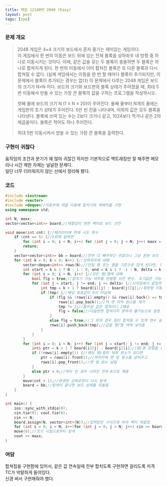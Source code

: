 ```yaml
---
title: 백준 12100번 2048 (Easy)
layout: post
tags: [cpp]
---
```

### 문제 개요
> 2048 게임은 4×4 크기의 보드에서 혼자 즐기는 재미있는 게임이다.  
> 이 게임에서 한 번의 이동은 보드 위에 있는 전체 블록을 상하좌우 네 방향 중 하나로 이동시키는 것이다. 이때, 같은 값을 갖는 두 블록이 충돌하면 두 블록은 하나로 합쳐지게 된다. 한 번의 이동에서 이미 합쳐진 블록은 또 다른 블록과 다시 합쳐질 수 없다. (실제 게임에서는 이동을 한 번 할 때마다 블록이 추가되지만, 이 문제에서 블록이 추가되는 경우는 없다)
> 이 문제에서 다루는 2048 게임은 보드의 크기가 N×N 이다. 보드의 크기와 보드판의 블록 상태가 주어졌을 때, 최대 5번 이동해서 만들 수 있는 가장 큰 블록의 값을 구하는 프로그램을 작성하시오.
> 
> 첫째 줄에 보드의 크기 N (1 ≤ N ≤ 20)이 주어진다. 둘째 줄부터 N개의 줄에는 게임판의 초기 상태가 주어진다. 0은 빈 칸을 나타내며, 이외의 값은 모두 블록을 나타낸다. 블록에 쓰여 있는 수는 2보다 크거나 같고, 1024보다 작거나 같은 2의 제곱꼴이다. 블록은 적어도 하나 주어진다.
> 
> 최대 5번 이동시켜서 얻을 수 있는 가장 큰 블록을 출력한다.

### 구현이 귀찮다
움직임의 조건과 분기가 꽤 많아 귀찮긴 하지만 기본적으로 백트래킹만 잘 해주면 메모리나 시간 제한 자체는 널널한 문제다.  
일단 너무 더러워지지 않는 선에서 정리해 봤다.
### 코드
```c++
#include <iostream>
#include <vector>
#include <deque>//이동부에 덱을 이용해 합치기와 재배치를 구현
using namespace std;

int N, maxx;
vector<vector<int>> board;//재할당이 편한 벡터로 보드 선언

void move(int cnt) {//패러미터에 현재 시도 횟수
    if (cnt == 5) {//5회에 달하면
        for (int i = 0; i < N; i++) for (int j = 0; j < N; j++) maxx = max(maxx, board[i][j]);//전체 보드에서 최댓값을 찾음
        return;
    }
    vector<vector<int>> bb = board;//전부 다 빠꾸하긴 귀찮으니 그냥 원본 보드 상태를 일단 저장
    for (int k = 0; k < 4; k++) {//상하좌우에 대해
        vector<deque<int>> rows(N);//단일 행 또는 열을 기준으로 잡게 된다면, 이동 후의 모습은 한쪽에 숫자가 몰리고 나머지는 비는 형태. 이걸 덱으로 구현
        int start = k & 1 ? N - 1 : 0, end = k & 1 ? -1 : N, delta = k & 1 ? -1 : 1;//양의 방향으로의 이동인지 음의 방향으로의 이동인지 판단해 시작점, 끝점, 델타값 설정
        for (int i = 0; i < N; i++) {//모든 행/열에 대해
            bool flg = true;//합치기 가능 여부를 판별할 이진 변수. 초기값은 가능
            for (int j = start; j != end; j += delta) {//시작점에서 끝점까지 델타값만큼 진행하며
                int tmp = k > 1 ? board[i][j] : board[j][i];//횡방향 이동인지 종방향 이동인지 판별해 다음 좌표 선정
                if (tmp) {//해당 좌표값이 0이 아닐때
                    if (flg && !rows[i].empty() && rows[i].back() == tmp) {//합칠 수 있는 상황이면
                        rows[i].pop_back();//덱 맨 뒤의 원소를 제거
                        tmp *= 2;//들어갈 값은 합쳐지니 2배로
                        flg = false;//다음번엔 합쳐지지 못하게 불가능으로 설정
                    }
                    else flg = true;//그 외의 경우 일단 합쳐질 수 있게 변수 설정
                    rows[i].push_back(tmp);//값을 행/열 덱에 넣어줌
                }
            }
        }
        for (int i = 0; i < N; i++) for (int j = start; j != end; j += delta) {//아까와 같은 방식으로 모든 좌표에 대해
            int& ptr = k > 1 ? board[i][j] : board[j][i];//횡/종 방향을 판별해 목적지 포인터 설정
            if (!rows[i].empty()) {//해당 행/렬의 덱에 원소가 있다면
                ptr = rows[i].front();//목적지에 맨 앞 원소를 넣어주고
                rows[i].pop_front();//맨 앞 원소 날림
            }
            else ptr = 0;//덱이 빈 경우 나머진 전부 0으로 채움
        }
        move(cnt + 1);//변경된 상태로부터 다시 탐색 
        board = bb;//탐색이 끝나면 보드 상태를 되돌림
    }
}

int main() {
    ios::sync_with_stdio(0);
    cin.tie(0); cout.tie(0);
    cin >> N;
    board.assign(N, vector<int>(N));//입력받은 사이즈에 따라 벡터 재설정
    for (int i = 0; i < N; i++)for (int j = 0; j < N; j++) cin >> board[i][j];//보드 전부 입력받음
    move(0);//초기 시점으로부터 탐색
    cout << maxx;
}
```
### 여담
합쳐짐을 구현함에 있어서, 같은 값 연속일때 전부 합치도록 구현하면 걸리도록 저격 TC가 악랄하게 들어있다.  
신경 써서 구현해줘야 했다.
